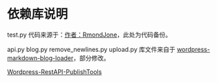 # 依赖库说明

test.py 代码来源于：[作者：RmondJone](https://www.jianshu.com/p/649cf285b21b)，此处为代码备份。

api.py blog.py remove_newlines.py upload.py 库文件来自于 [wordpress-markdown-blog-loader](https://github.com/binxio/wordpress-markdown-blog-loader)，部分修改。

[Wordpress-RestAPI-PublishTools](https://github.com/xinyu3ru/Wordpress-RestAPI-PublishTools)
